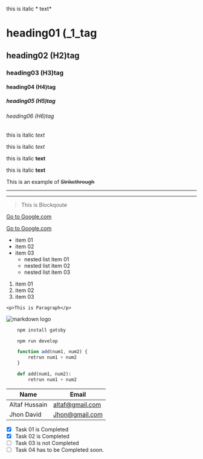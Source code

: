 <!-- Heading goes here -->
this is italic *
text*
# heading01 (_1_tag
## heading02 (H2)tag
### heading03 (H3)tag
#### heading04 (H4)tag
##### heading05 (H5)tag
###### heading06 (H6)tag

<!-- Emphasis -->
<!-- Italics -->
this is italic *text*

this is italic _text_

<!-- Strong or Bold -->
this is italic **text**

this is italic __text__

<!-- Strikethrough -->
This is an example of ~~Strikethrough~~

<!-- Horizontal Rule or <hr /> -->
---
___

<!-- Blockqoute -->
>This is Blockqoute

<!-- Links -->
[Go to Google.com](https://google.com)

[Go to Google.com](https://google.com "Learning Markdown lang")

<!-- Unordered List -->
* item 01
* item 02
* item 03
    * nested list item 01
    * nested list item 02
    * nested list item 03

<!-- Ordered list -->
1. item 01
1. item 02
1. item 03

<!-- inline code block -->
`<p>This is Paragraph</p>`

<!-- Images -->
![markdown logo](https://markdown-here.com/img/icon256.png "Markwon logo")

<!-- Github Markdown -->

<!-- Code Blocks -->
```bash
    npm install gatsby

    npm run develop
```

```javascript
    function add(num1, num2) {
        retrun num1 + num2
    }
```

```python
    def add(num1, num2):
        retrun num1 + num2
```

<!-- Tables -->
| Name          | Email           |
| ------------- | --------------- |
| Altaf Hussain | altaf@gmail.com |
| Jhon David    | Jhon@gmail.com  |

<!-- Task Lists -->
* [x] Task 01 is Completed
* [x] Task 02 is Completed
* [ ] Task 03 is not Completed
* [ ] Task 04 has to be Completed soon.